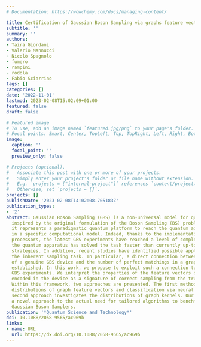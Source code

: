 ```yaml
---
# Documentation: https://wowchemy.com/docs/managing-content/

title: Certification of Gaussian Boson Sampling via graphs feature vectors and kernels
subtitle: ''
summary: ''
authors:
- Taira Giordani
- Valerio Mannucci
- Nicolò Spagnolo
- fumero
- rampini
- rodola
- Fabio Sciarrino
tags: []
categories: []
date: '2022-11-01'
lastmod: 2023-02-08T15:02:09+01:00
featured: false
draft: false

# Featured image
# To use, add an image named `featured.jpg/png` to your page's folder.
# Focal points: Smart, Center, TopLeft, Top, TopRight, Left, Right, BottomLeft, Bottom, BottomRight.
image:
  caption: ''
  focal_point: ''
  preview_only: false

# Projects (optional).
#   Associate this post with one or more of your projects.
#   Simply enter your project's folder or file name without extension.
#   E.g. `projects = ["internal-project"]` references `content/project/deep-learning/index.md`.
#   Otherwise, set `projects = []`.
projects: []
publishDate: '2023-02-08T14:02:08.705183Z'
publication_types:
- '2'
abstract: Gaussian Boson Sampling (GBS) is a non-universal model for quantum computing
  inspired by the original formulation of the Boson Sampling (BS) problem. Nowadays,
  it represents a paradigmatic quantum platform to reach the quantum advantage regime
  in a specific computational model. Indeed, thanks to the implementation in photonics-based
  processors, the latest GBS experiments have reached a level of complexity where
  the quantum apparatus has solved the task faster than currently up-to-date classical
  strategies. In addition, recent studies have identified possible applications beyond
  the inherent sampling task. In particular, a direct connection between photon counting
  of a genuine GBS device and the number of perfect matchings in a graph has been
  established. In this work, we propose to exploit such a connection to benchmark
  GBS experiments. We interpret the properties of the feature vectors of the graph
  encoded in the device as a signature of correct sampling from the true input state.
  Within this framework, two approaches are presented. The first method exploits the
  distributions of graph feature vectors and classification via neural networks. The
  second approach investigates the distributions of graph kernels. Our results provide
  a novel approach to the actual need for tailored algorithms to benchmark large-scale
  Gaussian Boson Samplers.
publication: '*Quantum Science and Technology*'
doi: 10.1088/2058-9565/ac969b
links:
- name: URL
  url: https://dx.doi.org/10.1088/2058-9565/ac969b
---
```

